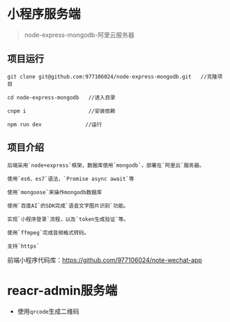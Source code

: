 # 小程序服务端
>node-express-mongodb-阿里云服务器

## 项目运行
```
git clone git@github.com:977106024/node-express-mongodb.git   //克隆项目 

cd node-express-mongodb   //进入目录  

cnpm i                    //安装依赖

npm run dev              //运行
```

## 项目介绍
```
后端采用`node+express`框架，数据库使用`mongodb`，部署在`阿里云`服务器。  

使用`es6、es7`语法，`Promise async await`等  

使用`mongoose`来操作mongodb数据库  

使用`百度AI`的SDK完成`语音文字图片识别`功能。  

实现`小程序登录`流程，以及`token生成验证`等。 

使用`ffmpeg`完成音频格式转码。  

支持`https`
```

前端小程序代码库：https://github.com/977106024/note-wechat-app

# reacr-admin服务端

* 使用`qrcode`生成二维码
